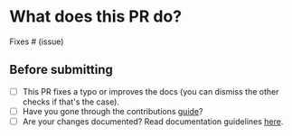 # What does this PR do?


Fixes # (issue)


## Before submitting
- [ ] This PR fixes a typo or improves the docs (you can dismiss the other checks if that's the case).
- [ ] Have you gone through the contributions [guide](../docs/contributing.md)?
- [ ] Are your changes documented? Read documentation guidelines [here](../README.md#-further-documentation).
